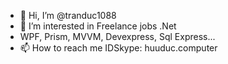 - 👋 Hi, I’m @tranduc1088
- 👀 I’m interested in Freelance jobs .Net
- WPF, Prism, MVVM, Devexpress, Sql Express...
- 📫 How to reach me IDSkype: huuduc.computer

<!---
tranduc1088/tranduc1088 is a ✨ special ✨ repository because its `README.md` (this file) appears on your GitHub profile.
You can click the Preview link to take a look at your changes.
--->
